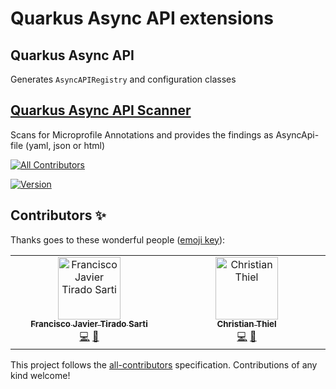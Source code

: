 # Quarkus Async API extensions

## Quarkus Async API
Generates `AsyncAPIRegistry` and configuration classes

## [Quarkus Async API Scanner](https://docs.quarkiverse.io/quarkus-asyncapi/dev/scanner.html)
Scans for Microprofile Annotations and provides the findings as AsyncApi-file (yaml, json or html)

<!-- ALL-CONTRIBUTORS-BADGE:START - Do not remove or modify this section -->
[![All Contributors](https://img.shields.io/badge/all_contributors-2-orange.svg?style=flat-square)](#contributors-)
<!-- ALL-CONTRIBUTORS-BADGE:END -->

[![Version](https://img.shields.io/maven-central/v/io.quarkiverse.asyncapi/quarkus-asyncapi?logo=apache-maven&style=for-the-badge)](https://search.maven.org/artifact/io.quarkiverse.asyncapi/quarkus-asyncapi)


## Contributors ✨

Thanks goes to these wonderful people ([emoji key](https://allcontributors.org/docs/en/emoji-key)):

<!-- ALL-CONTRIBUTORS-LIST:START - Do not remove or modify this section -->
<!-- prettier-ignore-start -->
<!-- markdownlint-disable -->
<table>
  <tbody>
    <tr>
      <td align="center" valign="top" width="14.28%"><a href="https://github.com/fjtirado"><img src="https://avatars.githubusercontent.com/u/65240126?v=4?s=100" width="100px;" alt="Francisco Javier Tirado Sarti"/><br /><sub><b>Francisco Javier Tirado Sarti</b></sub></a><br /><a href="https://github.com/quarkiverse/quarkus-asyncapi/commits?author=fjtirado" title="Code">💻</a> <a href="#maintenance-fjtirado" title="Maintenance">🚧</a></td>
      <td align="center" valign="top" width="14.28%"><a href="https://github.com/ChMThiel"><img src="https://avatars.githubusercontent.com/u/70508469?v=4?s=100" width="100px;" alt="Christian Thiel"/><br /><sub><b>Christian Thiel</b></sub></a><br /><a href="https://github.com/quarkiverse/quarkus-asyncapi/commits?author=ChMThiel" title="Code">💻</a> <a href="#maintenance-ChMThiel" title="Maintenance">🚧</a></td>
    </tr>
  </tbody>
</table>

<!-- markdownlint-restore -->
<!-- prettier-ignore-end -->

<!-- ALL-CONTRIBUTORS-LIST:END -->

This project follows the [all-contributors](https://github.com/all-contributors/all-contributors) specification. Contributions of any kind welcome!
